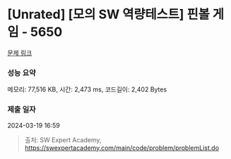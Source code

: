 # [Unrated] [모의 SW 역량테스트] 핀볼 게임 - 5650 

[문제 링크](https://swexpertacademy.com/main/code/problem/problemDetail.do?contestProbId=AWXRF8s6ezEDFAUo) 

### 성능 요약

메모리: 77,516 KB, 시간: 2,473 ms, 코드길이: 2,402 Bytes

### 제출 일자

2024-03-19 16:59



> 출처: SW Expert Academy, https://swexpertacademy.com/main/code/problem/problemList.do